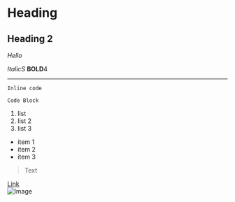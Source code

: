 # Heading

## Heading 2
*Hello*

*ItalicS*
**BOLD**4

---	
`Inline code` 

```
Code Block
```

1. list
2. list 2
3. list 3
* item 1
* item 2
* item 3

> Text

[Link](http://a.com)	
![Image](http://url/a.png)	
